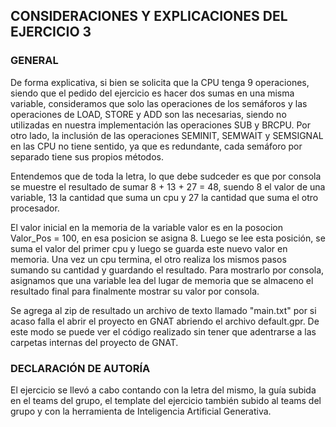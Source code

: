 
## CONSIDERACIONES Y EXPLICACIONES DEL EJERCICIO 3

### GENERAL

De forma explicativa, si bien se solicita que la CPU tenga 9 operaciones, siendo que el pedido del ejercicio es hacer dos sumas en una misma variable, consideramos que solo las operaciones de los semáforos y las operaciones de LOAD, STORE y ADD son las necesarias, siendo no utilizadas en nuestra implementación las operaciones SUB y BRCPU. Por otro lado, la inclusión de las operaciones SEMINIT, SEMWAIT y SEMSIGNAL en las CPU no tiene sentido, ya que es redundante, cada semáforo por separado tiene sus propios métodos.

Entendemos que de toda la letra, lo que debe sudceder es que por consola se muestre el resultado de sumar 8 + 13 + 27 = 48, suendo 8 el valor de una variable, 13 la cantidad que suma un cpu y 27 la cantidad que suma el otro procesador.

El valor inicial en la memoria de la variable valor es en la posocion Valor_Pos = 100, en esa posicion se asigna 8. Luego se lee esta posición, se suma el valor del primer cpu y luego se guarda este nuevo valor en memoria. Una vez un cpu termina, el otro realiza los mismos pasos sumando su cantidad y guardando el resultado.
Para mostrarlo por consola, asignamos que una variable lea del lugar de memoria que se almaceno el resultado final para finalmente mostrar su valor por consola.

Se agrega al zip de resultado un archivo de texto llamado "main.txt" por si acaso falla el abrir el proyecto en GNAT abriendo el archivo default.gpr. De este modo se puede ver el código realizado sin tener que adentrarse a las carpetas internas del proyecto de GNAT. 

### DECLARACIÓN DE AUTORÍA

El ejercicio se llevó a cabo contando con la letra del mismo, la guía subida en el teams del grupo, el template del ejercicio también subido al teams del grupo y con la herramienta de Inteligencia Artificial Generativa.   
